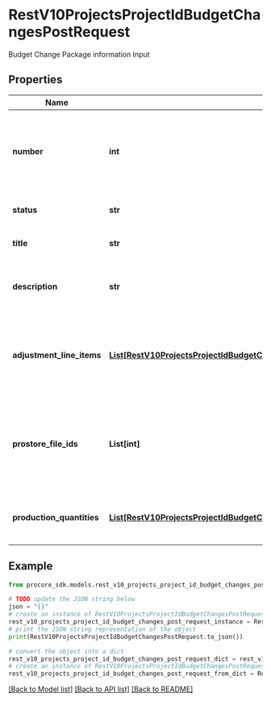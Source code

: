 # RestV10ProjectsProjectIdBudgetChangesPostRequest

Budget Change Package information Input

## Properties

Name | Type | Description | Notes
------------ | ------------- | ------------- | -------------
**number** | **int** | Number field of budget change. If not provided, it will be assigned. | [optional] 
**status** | **str** | Status of budget change | 
**title** | **str** | Title of budget change | [optional] 
**description** | **str** | Description of budget change in HTML format | [optional] 
**adjustment_line_items** | [**List[RestV10ProjectsProjectIdBudgetChangesPostRequestAdjustmentLineItemsInner]**](RestV10ProjectsProjectIdBudgetChangesPostRequestAdjustmentLineItemsInner.md) | List of budget change line items. todo this key be renamed to line_items in the future | [optional] 
**prostore_file_ids** | **List[int]** | The prostore file identifiers that will be associated with this budget change as attachments | [optional] 
**production_quantities** | [**List[RestV10ProjectsProjectIdBudgetChangesPostRequestProductionQuantitiesInner]**](RestV10ProjectsProjectIdBudgetChangesPostRequestProductionQuantitiesInner.md) | List of budget change production quantities | [optional] 

## Example

```python
from procore_sdk.models.rest_v10_projects_project_id_budget_changes_post_request import RestV10ProjectsProjectIdBudgetChangesPostRequest

# TODO update the JSON string below
json = "{}"
# create an instance of RestV10ProjectsProjectIdBudgetChangesPostRequest from a JSON string
rest_v10_projects_project_id_budget_changes_post_request_instance = RestV10ProjectsProjectIdBudgetChangesPostRequest.from_json(json)
# print the JSON string representation of the object
print(RestV10ProjectsProjectIdBudgetChangesPostRequest.to_json())

# convert the object into a dict
rest_v10_projects_project_id_budget_changes_post_request_dict = rest_v10_projects_project_id_budget_changes_post_request_instance.to_dict()
# create an instance of RestV10ProjectsProjectIdBudgetChangesPostRequest from a dict
rest_v10_projects_project_id_budget_changes_post_request_from_dict = RestV10ProjectsProjectIdBudgetChangesPostRequest.from_dict(rest_v10_projects_project_id_budget_changes_post_request_dict)
```
[[Back to Model list]](../README.md#documentation-for-models) [[Back to API list]](../README.md#documentation-for-api-endpoints) [[Back to README]](../README.md)


